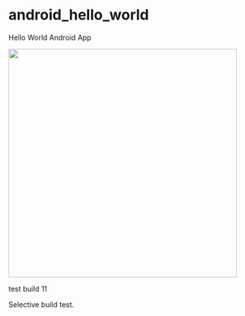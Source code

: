 android_hello_world
===================    
Hello World Android App
  
<img src="http://i.imgur.com/dio0DXF.png" width="450" />

test build 11   

Selective build test. 
 
  
